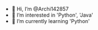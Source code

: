 - 👋 Hi, I’m @Archi142857
- 👀 I’m interested in 'Python', 'Java'
- 🌱 I’m currently learning 'Python'

<!---
Archi142857/Archi142857 is a ✨ special ✨ repository because its `README.md` (this file) appears on your GitHub profile.
You can click the Preview link to take a look at your changes.
--->
